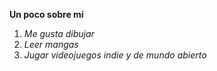 **Un poco sobre mí**
1. _Me gusta dibujar_
2. _Leer mangas_
3. _Jugar videojuegos indie y de mundo abierto_
